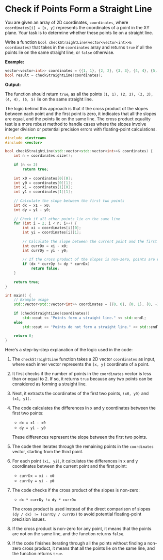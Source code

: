 # Check if Points Form a Straight Line

You are given an array of 2D coordinates, `coordinates`, where `coordinates[i] = [x, y]` represents the coordinates of a point in the XY plane. Your task is to determine whether these points lie on a straight line.

Write a function `bool checkStraightLine(vector<vector<int>>& coordinates)` that takes in the `coordinates` array and returns `true` if all the points lie on the same straight line, or `false` otherwise.

**Example:**

```cpp
vector<vector<int>> coordinates = {{1, 1}, {2, 2}, {3, 3}, {4, 4}, {5, 5}};
bool result = checkStraightLine(coordinates);
```

**Output:**

The function should return `true`, as all the points `(1, 1), (2, 2), (3, 3), (4, 4), (5, 5)` lie on the same straight line.

The logic behind this approach is that if the cross product of the slopes between each point and the first point is zero, it indicates that all the slopes are equal, and the points lie on the same line. The cross product equality test is a more robust method to handle cases where the slopes involve integer division or potential precision errors with floating-point calculations.

```cpp
#include <iostream>
#include <vector>

bool checkStraightLine(std::vector<std::vector<int>>& coordinates) {
    int n = coordinates.size();
    
    if (n <= 2)
        return true;
    
    int x0 = coordinates[0][0];
    int y0 = coordinates[0][1];
    int x1 = coordinates[1][0];
    int y1 = coordinates[1][1];
    
    // Calculate the slope between the first two points
    int dx = x1 - x0;
    int dy = y1 - y0;
    
    // Check if all other points lie on the same line
    for (int i = 2; i < n; i++) {
        int xi = coordinates[i][0];
        int yi = coordinates[i][1];
        
        // Calculate the slope between the current point and the first point
        int currDx = xi - x0;
        int currDy = yi - y0;
        
        // If the cross product of the slopes is non-zero, points are not on the same line
        if (dx * currDy != dy * currDx)
            return false;
    }
    
    return true;
}

int main() {
    // Example usage
    std::vector<std::vector<int>> coordinates = {{0, 0}, {0, 1}, {0, -1}};
    
    if (checkStraightLine(coordinates))
        std::cout << "Points form a straight line." << std::endl;
    else
        std::cout << "Points do not form a straight line." << std::endl;
    
    return 0;
}

```

Here's a step-by-step explanation of the logic used in the code:

1. The `checkStraightLine` function takes a 2D vector `coordinates` as input, where each inner vector represents the `[x, y]` coordinate of a point.
2. It first checks if the number of points in the `coordinates` vector is less than or equal to 2. If so, it returns `true` because any two points can be considered as forming a straight line.
3. Next, it extracts the coordinates of the first two points, `(x0, y0)` and `(x1, y1)`.
4.  The code calculates the differences in x and y coordinates between the first two points:

    * `dx = x1 - x0`
    * `dy = y1 - y0`

    These differences represent the slope between the first two points.
5. The code then iterates through the remaining points in the `coordinates` vector, starting from the third point.
6. For each point `(xi, yi)`, it calculates the differences in x and y coordinates between the current point and the first point:
   * `currDx = xi - x0`
   * `currDy = yi - y0`
7.  The code checks if the cross product of the slopes is non-zero:

    * `dx * currDy != dy * currDx`

    The cross product is used instead of the direct comparison of slopes `(dy / dx) != (currDy / currDx)` to avoid potential floating-point precision issues.
8. If the cross product is non-zero for any point, it means that the points are not on the same line, and the function returns `false`.
9. If the code finishes iterating through all the points without finding a non-zero cross product, it means that all the points lie on the same line, and the function returns `true`.
